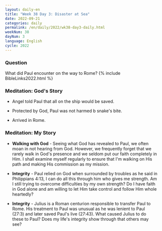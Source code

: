 ```yaml
---
layout: daily-en
title: "Week 38 Day 3: Disaster at Sea"
date: 2022-09-21
categories: daily
permalink: /en/daily/2022/wk38-day3-daily.html
weekNum: 38
dayNum: 3
language: English
cycle: 2022
---
```

### Question     
What did Paul encounter on the way to Rome?
{% include BibleLinks2022.html %} 

### Meditation: God's Story   
+ Angel told Paul that all on the ship would be saved. 

+ Protected by God, Paul was not harmed b snake's bite. 

+ Arrived in Rome.  

### Meditation: My Story   
+ **Walking with God** - Seeing what God has revealed to Paul, we often moan in not hearing from God. However, we frequently forget that we rarely walk in God's presence and we seldom put our faith completely in Him. I shall examine myself regularly to ensure that I'm walking on His path and making His commission as my mission.  

+ **Integrity** - Paul relied on God when surrounded by troubles as he said in Philippians 4:13, I can do all this through him who gives me strength. Am I still trying to overcome difficulties by my own strength? Do I have faith in God alone and am willing to let Him take control and follow Him whole heartedly? 

+ **Integrity** - Julius is a Roman centurion responsible to transfer Paul to Rome. His treatment to Paul was unusual as he was lenient to Paul (27:3) and later saved Paul's live (27:43). What caused Julius to do these to Paul? Does my life's integrity show through that others may see? 

